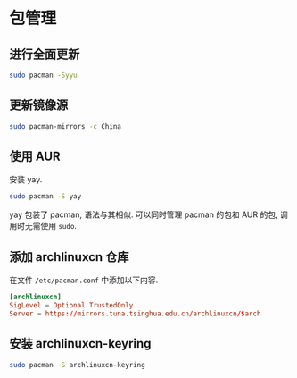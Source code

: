 # 包管理

## 进行全面更新
```bash
sudo pacman -Syyu
```

## 更新镜像源
```bash
sudo pacman-mirrors -c China
```

## 使用 AUR
安装 yay.
```bash
sudo pacman -S yay
```
yay 包装了 pacman, 语法与其相似. 可以同时管理 pacman 的包和 AUR 的包, 调用时无需使用 `sudo`.

## 添加 archlinuxcn 仓库
在文件 `/etc/pacman.conf` 中添加以下内容.
```conf
[archlinuxcn]
SigLevel = Optional TrustedOnly
Server = https://mirrors.tuna.tsinghua.edu.cn/archlinuxcn/$arch
```

## 安装 archlinuxcn-keyring
```bash
sudo pacman -S archlinuxcn-keyring
```
